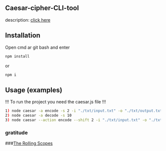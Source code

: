 ## Caesar-cipher-CLI-tool
description: [click here](https://github.com/rolling-scopes-school/nodejs-course-template/blob/master/TASKS.md)

## Installation
Open cmd ar git bash and enter
```bash
npm install
```
or
```bash
npm i
```
## Usage (examples)
!!! To run the project you need the caesar.js file !!!
```bash
1) node caesar -a encode -s 2 -i "./txt/input.txt" -o "./txt/output.txt"
2) node caesar -a decode -s 10
3) node caesar --action encode --shift 2 -i "./txt/input.txt" -o "./txt/output.txt"
```

### gratitude 
###[The Rolling Scopes](https://rollingscopes.com/)
